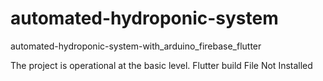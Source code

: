 # automated-hydroponic-system
automated-hydroponic-system-with_arduino_firebase_flutter


The project is operational at the basic level.
Flutter build File Not Installed
